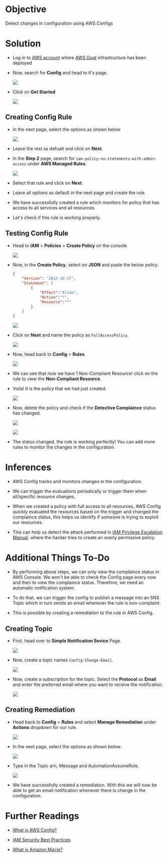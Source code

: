 # Objective
Detect changes in configuration using AWS Configs

# Solution

* Log in to [AWS account](https://aws.amazon.com/) where [AWS Goat](https://github.com/ine-labs/AWSGoat) infrastructure has been deployed

*  Now, search for **Config** and head to it's page.

    ![](./images/AWS-Config/1.png)

* Click on **Get Started**

    ![](./images/AWS-Config/2.png)

## Creating Config Rule

* In the next page, select the options as shown below
    
    ![](./images/AWS-Config/3.png)

* Leave the rest as defualt and click on **Next**.

* In the **Step 2** page, search for `iam-policy-no-statements-with-admin-access` under **AWS Managed Rules**.

    ![](./images/AWS-Config/4.png)

* Select that rule and click on **Next**.

* Leave all options as default in the next page and create the rule.

* We have successfully created a rule which monitors for policy that has access to all services and all resources.

* Let's check if this rule is working properly.

## Testing Config Rule

* Head to **IAM** > **Policies** > **Create Policy** on the console

    ![](./images/AWS-Config/5.png)

* Now, in the **Create Policy**, select on **JSON** and paste the below policy.

    ```JSON
    {
        "Version": "2012-10-17",
        "Statement": [
            {
                "Effect":"Allow",
                "Action":"*",
                "Resource":"*"
            }
        ]
    }
    ```

    ![](./images/AWS-Config/6.png)

* Click on **Next** and name the policy as `FullAccessPolicy`.

    ![](./images/AWS-Config/7.png)

* Now, head back to **Config** > **Rules**.

    ![](./images/AWS-Config/8.png)

* We can see that now we have 1 Non-Compliant Resource! click on the rule to view the **Non-Compliant Resource**.

* Voila! it is the policy that we had just created.

    ![](./images/AWS-Config/9.png)

* Now, delete the policy and check if the **Detective Complaince** status has changed.

    ![](./images/AWS-Config/10.png)

    ![](./images/AWS-Config/11.png)

* The status changed, the rule is working perfectly! You can add more rules to monitor the changes in the configuration.

# Inferences

* AWS Config tracks and monitors changes in the configuration.

* We can trigger the evaluations periodically or trigger them when all/specific resource changes.

* When we created a policy with full access to all resources, AWS Config quickly evaluated the resources based on the trigger and changed the complaince status, this helps us identify if someone is trying to exploit our resources.

* This can help us detect the attack performed in [IAM Privilege Escalation Manual](https://github.com/ine-labs/AWSGoat/blob/master/attack-manuals/module-1/07-IAM%20Privilege%20Escalation.md). where the hacker tries to create an overly permissive policy.

# Additional Things To-Do

* By performing above steps, we can only view the complaince status in AWS Console. We won't be able to check the Config page every now and then to view the complaince status. Therefore, we need an automatic notification system.

* To do that, we can trigger the config to publish a message into an SNS Topic which in turn sends an email whenever the rule is non-complaint.

* This is possible by creating a remediation to the rule in AWS Config.

## Creating Topic

* First, head over to **Simple Notification Sevice** Page.

    ![](./images/AWS-Config/12.png)

* Now, create a topic names `Config-Change-Email`.

    ![](./images/AWS-Config/13.png)

* Now, create a subscription for the topic. Select the **Protocol** as **Email** and enter the preferred email where you want to receive the notification.

    ![](./images/AWS-Config/14.png)

## Creating Remediation

* Head back to **Config** > **Rules** and select **Manage Remediation** under **Actions** dropdown for our rule.

    ![](./images/AWS-Config/15.png)

* In the next page, select the options as shown below.

    ![](./images/AWS-Config/16.png)

* Type in the Topic arn, Message and AutomationAssumeRole.

    ![](./images/AWS-Config/17.png)

* We have successfully created a remediation. With this we will now be able to get an email notification whenever there is change in the configuration.

# Further Readings

* [What is AWS Config?](https://docs.aws.amazon.com/config/latest/developerguide/WhatIsConfig.html)

* [IAM Security Best Practices](https://docs.aws.amazon.com/IAM/latest/UserGuide/best-practices.html)

* [What is Amazon Macie?](https://docs.aws.amazon.com/macie/latest/user/what-is-macie.html)

